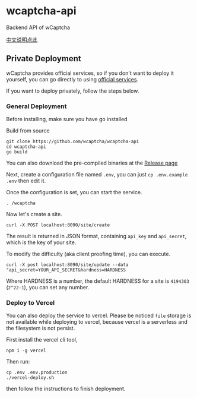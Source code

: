# wcaptcha-api
Backend API of wCaptcha

[中文说明点此](https://github.com/wcaptcha/wcaptcha-api/blob/master/README.zh.md)

## Private Deployment

wCaptcha provides official services, so if you don't want to deploy it yourself, you can go directly to using [official services](https://wcaptcha.pingflash.com/).

If you want to deploy privately, follow the steps below.

### General Deployment

Before installing, make sure you have go installed

Build from source
```shell
git clone https://github.com/wcaptcha/wcaptcha-api
cd wcaptcha-api
go build
```

You can also download the pre-compiled binaries at the [Release page](https://github.com/wcaptcha/wcaptcha-api/releases)

Next, create a configuration file named `.env`, you can just `cp .env.example .env` then edit it.

Once the configuration is set, you can start the service.

```shell
. /wcaptcha
```

Now let's create a site.
```shell
curl -X POST localhost:8090/site/create
```
The result is returned in JSON format, containing `api_key` and `api_secret`, which is the key of your site.

To modify the difficulty (aka client proofing time), you can execute.
```shell
curl -X post localhost:8090/site/update --data "api_secret=YOUR_API_SECRET&hardness=HARDNESS
```
Where HARDNESS is a number, the default HARDNESS for a site is `4194303` (`2^22-1`), you can set any number.



### Deploy to Vercel

You can also deploy the service to vercel. Please be noticed `file` storage is not available while deploying to vercel, because vercel is a serverless and the filesystem is not persist.

First install the vercel cli tool, 

```shell
npm i -g vercel
```

Then run:

```shell
cp .env .env.production
./vercel-deploy.sh
```

then follow the instructions to finish deployment.
